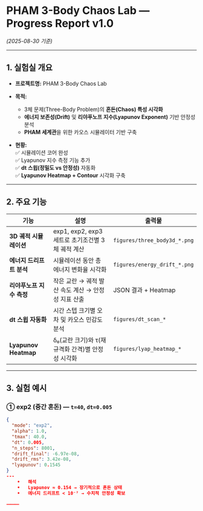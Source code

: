 # **PHAM 3-Body Chaos Lab — Progress Report v1.0**  
*(2025-08-30 기준)*  

---

## **1. 실험실 개요**

- **프로젝트명:** PHAM 3-Body Chaos Lab  
- **목적:**  
  - 3체 문제(Three-Body Problem)의 **혼돈(Chaos) 특성 시각화**  
  - **에너지 보존성(Drift)** 및 **리야푸노프 지수(Lyapunov Exponent)** 기반 안정성 분석  
  - **PHAM 세계관**을 위한 카오스 시뮬레이터 기반 구축  

- **현황:**  
  ✅ 시뮬레이션 코어 완성  
  ✅ Lyapunov 지수 측정 기능 추가  
  ✅ **dt 스윕(정밀도 vs 안정성)** 자동화  
  ✅ **Lyapunov Heatmap + Contour** 시각화 구축  

---

## **2. 주요 기능**

| 기능                    | 설명                                           | 출력물                          |
|------------------------|----------------------------------------------|-------------------------------|
| **3D 궤적 시뮬레이션**    | exp1, exp2, exp3 세트로 초기조건별 3체 궤적 계산   | `figures/three_body3d_*.png` |
| **에너지 드리프트 분석**   | 시뮬레이션 동안 총 에너지 변화율 시각화             | `figures/energy_drift_*.png` |
| **리야푸노프 지수 측정**   | 작은 교란 → 궤적 발산 속도 계산 → 안정성 지표 산출    | JSON 결과 + Heatmap         |
| **dt 스윕 자동화**       | 시간 스텝 크기별 오차 및 카오스 민감도 분석          | `figures/dt_scan_*`         |
| **Lyapunov Heatmap**   | δ₀(교란 크기)와 τ(재규격화 간격)별 안정성 시각화   | `figures/lyap_heatmap_*`    |

---

## **3. 실험 예시**

### **① exp2 (중간 혼돈)** — `t=40`, `dt=0.005`
```json
{
  "mode": "exp2",
  "alpha": 1.0,
  "tmax": 40.0,
  "dt": 0.005,
  "n_steps": 8001,
  "drift_final": -6.97e-08,
  "drift_rms": 3.42e-08,
  "lyapunov": 0.1545
}
---  
	•	해석
	•	Lyapunov ≈ 0.154 → 장기적으로 혼돈 상태
	•	에너지 드리프트 < 10⁻⁷ → 수치적 안정성 확보

⸻
